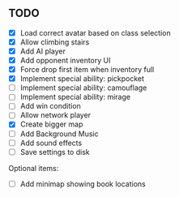 ## TODO

* [x] Load correct avatar based on class selection
* [x] Allow climbing stairs
* [x] Add AI player
* [x] Add opponent inventory UI
* [x] Force drop first item when inventory full
* [x] Implement special ability: pickpocket
* [ ] Implement special ability: camouflage
* [ ] Implement special ability: mirage
* [ ] Add win condition
* [ ] Allow network player
* [x] Create bigger map
* [ ] Add Background Music
* [ ] Add sound effects
* [ ] Save settings to disk

Optional items:

* [ ] Add minimap showing book locations
